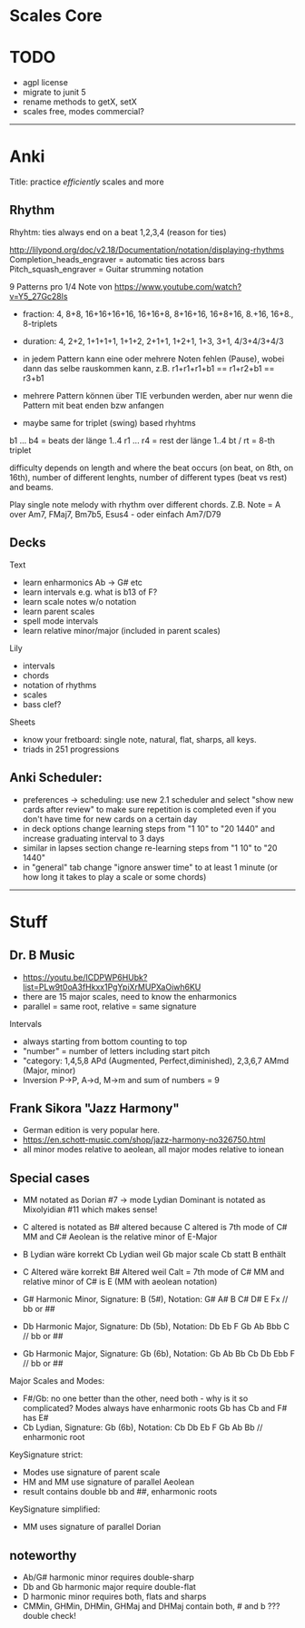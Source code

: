 # Scales Core

# TODO
- agpl license
- migrate to junit 5
- rename methods to getX, setX
- scales free, modes commercial?

--------------------------------------------------------------------------------------------

# Anki

Title:
practice *efficiently* scales and more

## Rhythm

Rhyhtm: ties always end on a beat 1,2,3,4 (reason for ties)

http://lilypond.org/doc/v2.18/Documentation/notation/displaying-rhythms
Completion_heads_engraver = automatic ties across bars
Pitch_squash_engraver = Guitar strumming notation

9 Patterns pro 1/4 Note von https://www.youtube.com/watch?v=Y5_27Gc28ls
- fraction: 4, 8+8, 16+16+16+16, 16+16+8, 8+16+16, 16+8+16, 8.+16, 16+8., 8-triplets
- duration: 4, 2+2, 1+1+1+1, 1+1+2, 2+1+1, 1+2+1, 1+3, 3+1, 4/3+4/3+4/3

- in jedem Pattern kann eine oder mehrere Noten fehlen (Pause), wobei dann das selbe rauskommen kann, z.B. r1+r1+r1+b1 == r1+r2+b1 == r3+b1
- mehrere Pattern können über TIE verbunden werden, aber nur wenn die Pattern mit beat enden bzw anfangen
- maybe same for triplet (swing) based rhyhtms

b1 ... b4 = beats der länge 1..4
r1 ... r4 = rest der länge 1..4
bt / rt = 8-th triplet

difficulty depends on length and where the beat occurs (on beat, on 8th, on 16th), number of different lenghts, number of different types (beat vs rest) and beams.

Play single note melody with rhythm over different chords. Z.B. Note = A over Am7, FMaj7, Bm7b5, Esus4 - oder einfach Am7/D79

## Decks

Text
- learn enharmonics Ab -> G# etc
- learn intervals e.g. what is b13 of F?
- learn scale notes w/o notation
- learn parent scales
- spell mode intervals
- learn relative minor/major (included in parent scales)

Lily
- intervals
- chords
- notation of rhythms
- scales
- bass clef?

Sheets
- know your fretboard: single note, natural, flat, sharps, all keys. 
- triads in 251 progressions

## Anki Scheduler:
- preferences -> scheduling: use new 2.1 scheduler and select "show new cards after review" to make sure repetition is completed even if you don't have time for new cards on a certain day
- in deck options change learning steps from "1 10" to "20 1440" and increase graduating interval to 3 days
- similar in lapses section change re-learning steps from "1 10" to "20 1440"
- in "general" tab change "ignore answer time" to at least 1 minute (or how long it takes to play a scale or some chords)

--------------------------------------------------------------------------------------------

# Stuff

## Dr. B Music
- https://youtu.be/ICDPWP6HUbk?list=PLw9t0oA3fHkxx1PgYpiXrMUPXaOiwh6KU
- there are 15 major scales, need to know the enharmonics 
- parallel = same root, relative = same signature

Intervals
- always starting from bottom counting to top
- "number" = number of letters including start pitch
- "category: 1,4,5,8 APd (Augmented, Perfect,diminished), 2,3,6,7 AMmd (Major, minor)
- Inversion P->P, A->d, M->m and sum of numbers = 9

## Frank Sikora "Jazz Harmony"
- German edition is very popular here.
- https://en.schott-music.com/shop/jazz-harmony-no326750.html
- all minor modes relative to aeolean, all major modes relative to ionean

## Special cases
- MM notated as Dorian #7 -> mode Lydian Dominant is notated as Mixolyidian #11 which makes sense!
- C altered is notated as B# altered because C altered is 7th mode of C# MM and C# Aeolean is the relative minor of E-Major
- B Lydian wäre korrekt Cb Lydian weil Gb major scale Cb statt B enthält
- C Altered wäre korrekt B# Altered weil Calt = 7th mode of C# MM and relative minor of C# is E (MM with aeolean notation)

- G#  Harmonic Minor, Signature:  B (5#), Notation: G# A# B C# D# E Fx // bb or ##
- Db  Harmonic Major, Signature: Db (5b), Notation: Db Eb F Gb Ab Bbb C // bb or ##
- Gb  Harmonic Major, Signature: Gb (6b), Notation: Gb Ab Bb Cb Db Ebb F // bb or ##

Major Scales and Modes:
- F#/Gb: no one better than the other, need both - why is it so complicated? Modes always have enharmonic roots Gb has Cb and F# has E#
- Cb Lydian, Signature: Gb (6b), Notation: Cb Db Eb F Gb Ab Bb // enharmonic root

KeySignature strict:
- Modes use signature of parent scale
- HM and MM use signature of parallel Aeolean
- result contains double bb and ##, enharmonic roots

KeySignature simplified:
- MM uses signature of parallel Dorian


## noteworthy
- Ab/G# harmonic minor requires double-sharp
- Db and Gb harmonic major require double-flat
- D harmonic minor requires both, flats and sharps
- CMMin, GHMin, DHMin, GHMaj and DHMaj contain both, # and b ??? double check!
